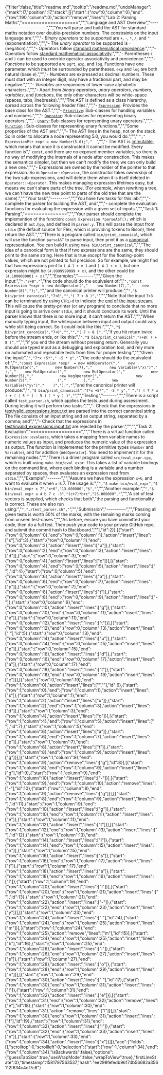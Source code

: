 {"filter":false,"title":"readme.md","tooltip":"/readme.md","undoManager":{"mark":17,"position":17,"stack":[[{"start":{"row":0,"column":0},"end":{"row":190,"column":0},"action":"remove","lines":["Lab 2: Parsing Maths","====================","","Language and AST Overview","-------------------------","","You will parse and build the AST for standard maths notation over double-precision numbers. The constraints on the input language are:","","- _Binary operators_ to be supported are `+`, `-`, `*`, `/`, and `^` (exponentiation).","","- The _unary operator_ to be supported is `-` (negation).","","- Operators follow [standard mathematical precedence](https://en.wikipedia.org/wiki/Order_of_operations).","","- Operators follow [standard mathematical associativity](https://en.wikipedia.org/wiki/Operator_associativity).","","- Parentheses `(` and `)` can be used to override operator associativity and precedence.","","- _Functions_ to be supported are `sqrt`, `exp`, and `log`. Functions have one parameter, which _must_ be surrounded by parentheses. `exp` and `log` are both natural (base _e_).","","- _Numbers_ are expressed as decimal numbers. These must start with an integer digit, may have a fractional part, and may be negative.","","- _Variables_ are sequences of lower-case alphabetic characters.","","- Apart from _binary operators_, _unary operators_, _numbers_, _variables_, and _functions_, the only other characters will be white-space (spaces, tabs, linebreaks).","","The AST is defined as a class hierarchy, spread across the following header files.","","- [`Expression`](include/ast/ast_expression.hpp): Provides the base class for the AST.","","- [`Primitive`](include/ast/ast_primitives.hpp): Sub-classes for handling variables and numbers.","","- [`Operator`](include/ast/ast_operators.hpp): Sub-classes for representing binary operators.","","- [`Unary`](include/ast/ast_unary.hpp): Sub-classes for representing unary operators.","","- [`Function`](include/ast/ast_functions.hpp) : Sub-classes for representing unary functions.","","Some properties of the AST are:","","- The AST lives in the heap, not on the stack. So in order to allocate a node representing 5.0, you would do:","","  ````","  ExpressionPtr expr = new Number(5.0);","  ````","","- The AST is [immutable](https://en.wikipedia.org/wiki/Immutable_object), which means that once it is constructed it cannot be modified. Every function is","  `const`, and there are no exposed member variables, so there is no way of modifying the internals of a node after construction. This makes the semantics simpler, but then we can't modify the tree; we can only build a new one.","","- Expressions are owned by the holder of the pointer to that expression. So in `Operator::Operator`, the constructor takes _ownership_ of the two sub-expressions, and will delete them when it is itself deleted in `Operator::~Operator`. This makes managing expression lifetimes easy, but means we can't share parts of the tree. (For example, when rewriting a tree, we can't have the new tree point to parts of the old tree that are the same).","","Your task","---------","","You have two tasks for this lab:","","- complete the parser for building the AST, and","","- complete the evaluation functions for evaluating the expression with a given set of inputs.","","Task 1: Parsing","===============","","Your parser should complete the implemention of the function: ```` const Expression *parseAST(); ```` which is declared in `ast.hpp`, and defined in `parser.y`. This will parse the input from `stdin` (the default source for Flex, which is providing tokens to Bison), then return the AST.","","There is a program called `bin/print_canonical`, which will use the function `parseAST` to parse input, then print it as a [canonical representation](https://en.wikipedia.org/wiki/Canonical_form).  You can build it using `make bin/print_canonical`.","","The idea of a canonical form is that if two expressions are the same, they should print to the same string. Here that is true _except_ for the floating-point values, which are not printed to full precision. So for example, we might find that two expressions print to `( 4.1 + x )` and `( 4.1 + x )`, but one expression might be `(4.0999999999 + x)`, and the other could be `(4.1000000001 + x)`.","","Examples","--------","","Given the input:","````","7+8","````","the code should do the equivalent of:","```","const Expression *expr = new AddOperator(","    new Number(7),","    new Number(8)",");","```","and the canonical printer will produce:","```","$ bin/print_canonical","7+8","","( 7 + 8 )","```","","Note that the input `7+8` can be terminated by using `CTRL+d` to indicate the [end of the input stream](https://en.wikipedia.org/wiki/End-of-Transmission_character).  This will cause the pretty-printer (or any program) to conclude that no more input is going to arrive over `stdin`, and it should conclude its work. Until the parser knows that there is no more input, it can't return the AST.","","When manually typing input, the whitespace between input and output could vary while still being correct. So it could look like this:","","```","$ bin/print_canonical","7+8","","","( 7 + 8 )","```","if you hit return twice before the stream ends, or like this:","```","$ bin/print_canonical","7+8( 7 + 8 )","```","","if you end the stream without pressing return. Generally you should use typed input as a debugging and exploration tool, and rely more on automated and repeatable tests from files for proper testing.","","Given the input:","````","7*x +5*"," -5 * y","````","the code should do the equivalent of:","````","const Expression *expr  = new AddOperator(","    new MulOperator(","        new Number(7),","        new Variable(\"x\")","    ),","    new MulOperator(","        new MulOperator(","            new Number(5),","            new NegOperator(","                new Number(5)","            )","        ),","        new Variable(\"y\")","    )",");","````","and the canonical printer will produce:","````","$ bin/print_canonical","7*x +5*"," -5 * y"," ","( ( 7 * x ) + ( ( 5 * ( - 5 ) ) * y ) )","````","","Testing","-------","","There is a script called `test_parser.sh`, which applies the tests used during assessment. During testing it will perform two tasks:","","- Check that the expressions in [test/valid_expressions.input.txt](test/valid_expressions.input.txt) are parsed into the correct canonical string. The file consists of an input string and an output string, separated by a comma; and","","- Check that the expressions in [test/invalid_expressions.input.txt](test/invalid_expressions.input.txt) are rejected by the parser.","","","Task 2: Evaluation","==================","","There is a virtual function called `Expression::evaluate`, which takes a mapping from variable names to numeric values as input, and produces the numeric value of the expression as output. The function is implemented for the primitive types (`Number` and `Variable`), and for addition (`AddOperator`). You need to implement it for the remaining nodes.","","There is a driver program called `src/eval_expr.cpp`, which is built using `make bin/eval_expr`. This takes a list of variable bindings on the command line, where each binding is a variable and a number separated by spaces, then evaluates an expression read from `stdin`.","","Example","-------","","Assume we have the expression `x+6`, and want to evaluate it when `x` is 7. The usage is:","````","$ make bin/eval_expr","$ bin/eval_expr x 7","x+6","13.000000","$","````","","Another example:","````","$ bin/eval_expr a 4 b 7 c -3","(c+7)*b+c","25.000000","````","","A set of test vectors is supplied, which checks that both","the parsing and functionality is correct. These are also run using:","```","./test_parser.sh","```","","Submission","----------","","Passing all given tests is worth 50% of the marks, with the remaining marks coming from unseen test-cases.","","As before, ensure you have committed your code, then do a full test. Then push your code to your private GitHub repo, and submit the commit hash to Blackboard.",""],"id":2}],[{"start":{"row":0,"column":0},"end":{"row":0,"column":1},"action":"insert","lines":["s"],"id":3},{"start":{"row":0,"column":1},"end":{"row":0,"column":2},"action":"insert","lines":["u"]},{"start":{"row":0,"column":2},"end":{"row":0,"column":3},"action":"insert","lines":["d"]},{"start":{"row":0,"column":3},"end":{"row":0,"column":4},"action":"insert","lines":["o"]}],[{"start":{"row":0,"column":4},"end":{"row":0,"column":5},"action":"insert","lines":[" "],"id":4},{"start":{"row":0,"column":5},"end":{"row":0,"column":6},"action":"insert","lines":["a"]},{"start":{"row":0,"column":6},"end":{"row":0,"column":7},"action":"insert","lines":["p"]},{"start":{"row":0,"column":7},"end":{"row":0,"column":8},"action":"insert","lines":["t"]},{"start":{"row":0,"column":8},"end":{"row":0,"column":9},"action":"insert","lines":["-"]},{"start":{"row":0,"column":9},"end":{"row":0,"column":10},"action":"insert","lines":["g"]},{"start":{"row":0,"column":10},"end":{"row":0,"column":11},"action":"insert","lines":["e"]},{"start":{"row":0,"column":11},"end":{"row":0,"column":12},"action":"insert","lines":["t"]}],[{"start":{"row":0,"column":12},"end":{"row":0,"column":13},"action":"insert","lines":[" "],"id":5},{"start":{"row":0,"column":13},"end":{"row":0,"column":14},"action":"insert","lines":["u"]},{"start":{"row":0,"column":14},"end":{"row":0,"column":15},"action":"insert","lines":["p"]},{"start":{"row":0,"column":15},"end":{"row":0,"column":16},"action":"insert","lines":["d"]},{"start":{"row":0,"column":16},"end":{"row":0,"column":17},"action":"insert","lines":["a"]},{"start":{"row":0,"column":17},"end":{"row":0,"column":18},"action":"insert","lines":["t"]},{"start":{"row":0,"column":18},"end":{"row":0,"column":19},"action":"insert","lines":["e"]}],[{"start":{"row":0,"column":19},"end":{"row":1,"column":0},"action":"insert","lines":["",""],"id":6},{"start":{"row":1,"column":0},"end":{"row":1,"column":1},"action":"insert","lines":["s"]},{"start":{"row":1,"column":1},"end":{"row":1,"column":2},"action":"insert","lines":["u"]},{"start":{"row":1,"column":2},"end":{"row":1,"column":3},"action":"insert","lines":["d"]},{"start":{"row":1,"column":3},"end":{"row":1,"column":4},"action":"insert","lines":["o"]}],[{"start":{"row":1,"column":4},"end":{"row":1,"column":5},"action":"insert","lines":[" "],"id":7},{"start":{"row":1,"column":5},"end":{"row":1,"column":6},"action":"insert","lines":["a"]},{"start":{"row":1,"column":6},"end":{"row":1,"column":7},"action":"insert","lines":["p"]},{"start":{"row":1,"column":7},"end":{"row":1,"column":8},"action":"insert","lines":["t"]},{"start":{"row":1,"column":8},"end":{"row":1,"column":9},"action":"insert","lines":["g"]}],[{"start":{"row":1,"column":8},"end":{"row":1,"column":9},"action":"remove","lines":["g"],"id":8}],[{"start":{"row":1,"column":8},"end":{"row":1,"column":9},"action":"insert","lines":["g"],"id":9},{"start":{"row":1,"column":9},"end":{"row":1,"column":10},"action":"insert","lines":["-"]}],[{"start":{"row":1,"column":9},"end":{"row":1,"column":10},"action":"remove","lines":["-"],"id":10},{"start":{"row":1,"column":8},"end":{"row":1,"column":9},"action":"remove","lines":["g"]}],[{"start":{"row":1,"column":8},"end":{"row":1,"column":9},"action":"insert","lines":["-"],"id":11},{"start":{"row":1,"column":9},"end":{"row":1,"column":10},"action":"insert","lines":["g"]},{"start":{"row":1,"column":10},"end":{"row":1,"column":11},"action":"insert","lines":["e"]},{"start":{"row":1,"column":11},"end":{"row":1,"column":12},"action":"insert","lines":["t"]}],[{"start":{"row":1,"column":12},"end":{"row":1,"column":13},"action":"insert","lines":[" "],"id":12},{"start":{"row":1,"column":13},"end":{"row":1,"column":14},"action":"insert","lines":["i"]},{"start":{"row":1,"column":14},"end":{"row":1,"column":15},"action":"insert","lines":["n"]},{"start":{"row":1,"column":15},"end":{"row":1,"column":16},"action":"insert","lines":["s"]},{"start":{"row":1,"column":16},"end":{"row":1,"column":17},"action":"insert","lines":["t"]},{"start":{"row":1,"column":17},"end":{"row":1,"column":18},"action":"insert","lines":["a"]},{"start":{"row":1,"column":18},"end":{"row":1,"column":19},"action":"insert","lines":["l"]},{"start":{"row":1,"column":19},"end":{"row":1,"column":20},"action":"insert","lines":["l"]}],[{"start":{"row":1,"column":20},"end":{"row":1,"column":21},"action":"insert","lines":[" "],"id":13},{"start":{"row":1,"column":21},"end":{"row":1,"column":22},"action":"insert","lines":["-"]},{"start":{"row":1,"column":22},"end":{"row":1,"column":23},"action":"insert","lines":["y"]}],[{"start":{"row":1,"column":23},"end":{"row":1,"column":24},"action":"insert","lines":[" "],"id":14},{"start":{"row":1,"column":24},"end":{"row":1,"column":25},"action":"insert","lines":["m"]}],[{"start":{"row":1,"column":24},"end":{"row":1,"column":25},"action":"remove","lines":["m"],"id":15}],[{"start":{"row":1,"column":24},"end":{"row":1,"column":25},"action":"insert","lines":["b"],"id":16},{"start":{"row":1,"column":25},"end":{"row":1,"column":26},"action":"insert","lines":["i"]},{"start":{"row":1,"column":26},"end":{"row":1,"column":27},"action":"insert","lines":["s"]},{"start":{"row":1,"column":27},"end":{"row":1,"column":28},"action":"insert","lines":["o"]},{"start":{"row":1,"column":28},"end":{"row":1,"column":29},"action":"insert","lines":["n"]}],[{"start":{"row":1,"column":29},"end":{"row":1,"column":30},"action":"insert","lines":[" "],"id":17},{"start":{"row":1,"column":30},"end":{"row":1,"column":31},"action":"insert","lines":["l"]},{"start":{"row":1,"column":31},"end":{"row":1,"column":32},"action":"insert","lines":["e"]}],[{"start":{"row":1,"column":31},"end":{"row":1,"column":32},"action":"remove","lines":["e"],"id":18},{"start":{"row":1,"column":30},"end":{"row":1,"column":31},"action":"remove","lines":["l"]}],[{"start":{"row":1,"column":30},"end":{"row":1,"column":31},"action":"insert","lines":["f"],"id":19},{"start":{"row":1,"column":31},"end":{"row":1,"column":32},"action":"insert","lines":["l"]},{"start":{"row":1,"column":32},"end":{"row":1,"column":33},"action":"insert","lines":["e"]},{"start":{"row":1,"column":33},"end":{"row":1,"column":34},"action":"insert","lines":["x"]}]]},"ace":{"folds":[],"scrolltop":0,"scrollleft":0,"selection":{"start":{"row":1,"column":34},"end":{"row":1,"column":34},"isBackwards":false},"options":{"guessTabSize":true,"useWrapMode":false,"wrapToView":true},"firstLineState":0},"timestamp":1581797563537,"hash":"ee298fefedb96174b56682a356112f834c4ef7c8"}